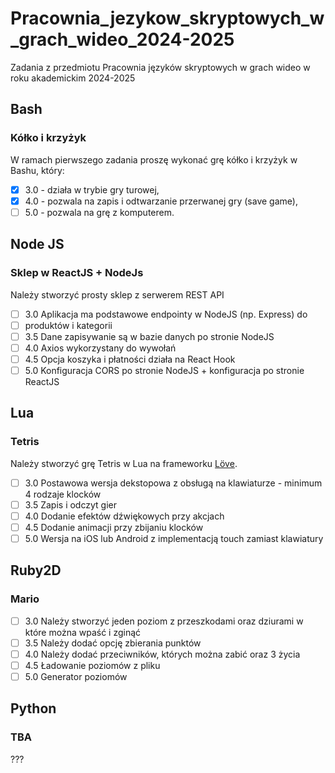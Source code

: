 # Pracownia_jezykow_skryptowych_w_grach_wideo_2024-2025

Zadania z przedmiotu Pracownia języków skryptowych w grach wideo w roku akademickim 2024-2025

## Bash

### Kółko i krzyżyk

W ramach pierwszego zadania proszę wykonać grę kółko i krzyżyk w
Bashu, który:

- [X] 3.0 - działa w trybie gry turowej,  
- [X] 4.0 - pozwala na zapis i odtwarzanie przerwanej gry (save game),  
- [ ] 5.0 - pozwala na grę z komputerem.  

## Node JS

### Sklep w ReactJS + NodeJs

Należy stworzyć prosty sklep z serwerem REST API

- [ ] 3.0 Aplikacja ma podstawowe endpointy w NodeJS (np. Express) do
- [ ] produktów i kategorii  
- [ ] 3.5 Dane zapisywanie są w bazie danych po stronie NodeJS  
- [ ] 4.0 Axios wykorzystany do wywołań  
- [ ] 4.5 Opcja koszyka i płatności działa na React Hook  
- [ ] 5.0 Konfiguracja CORS po stronie NodeJS + konfiguracja po stronie
ReactJS  

## Lua

### Tetris

Należy stworzyć grę Tetris w Lua na frameworku [Löve](https://love2d.org/).

- [ ] 3.0 Postawowa wersja dekstopowa z obsługą na klawiaturze - minimum 4
rodzaje klocków  
- [ ] 3.5 Zapis i odczyt gier  
- [ ] 4.0 Dodanie efektów dźwiękowych przy akcjach  
- [ ] 4.5 Dodanie animacji przy zbijaniu klocków  
- [ ] 5.0 Wersja na iOS lub Android z implementacją touch zamiast klawiatury  

## Ruby2D

### Mario

- [ ] 3.0 Należy stworzyć jeden poziom z przeszkodami oraz dziurami w które
można wpaść i zginąć  
- [ ] 3.5 Należy dodać opcję zbierania punktów  
- [ ] 4.0 Należy dodać przeciwników, których można zabić oraz 3 życia  
- [ ] 4.5 Ładowanie poziomów z pliku  
- [ ] 5.0 Generator poziomów  

## Python

### TBA

???
